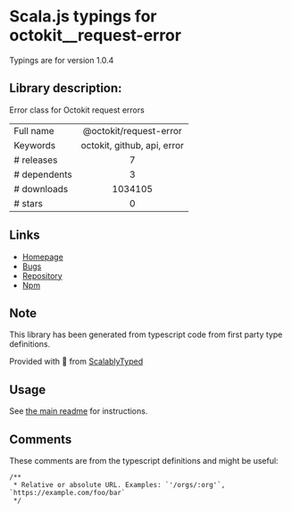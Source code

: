
# Scala.js typings for octokit__request-error

Typings are for version 1.0.4

## Library description:
Error class for Octokit request errors

|                    |                 |
| ------------------ | :-------------: |
| Full name          | @octokit/request-error |
| Keywords           | octokit, github, api, error |
| # releases         | 7 |
| # dependents       | 3 |
| # downloads        | 1034105 |
| # stars            | 0 |

## Links
- [Homepage](https://github.com/octokit/request-error.js#readme)
- [Bugs](https://github.com/octokit/request-error.js/issues)
- [Repository](https://github.com/octokit/request-error.js)
- [Npm](https://www.npmjs.com/package/%40octokit%2Frequest-error)
    


## Note
This library has been generated from typescript code from first party type definitions.

Provided with :purple_heart: from [ScalablyTyped](https://github.com/oyvindberg/ScalablyTyped)

## Usage
See [the main readme](../../readme.md) for instructions.

## Comments

These comments are from the typescript definitions and might be useful:
```
/**
 * Relative or absolute URL. Examples: `'/orgs/:org'`, `https://example.com/foo/bar`
 */

```

